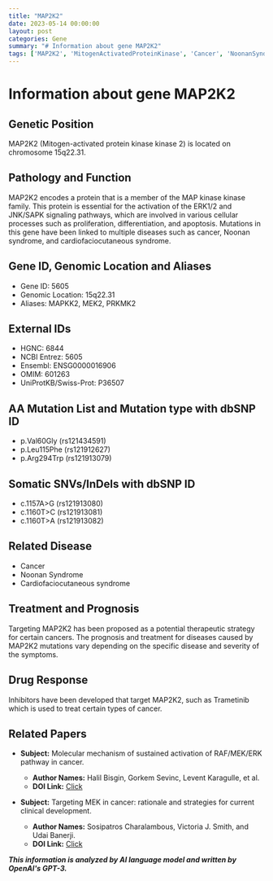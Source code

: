 ```yaml
---
title: "MAP2K2"
date: 2023-05-14 00:00:00
layout: post
categories: Gene
summary: "# Information about gene MAP2K2"
tags: ['MAP2K2', 'MitogenActivatedProteinKinase', 'Cancer', 'NoonanSyndrome', 'CardiofaciocutaneousSyndrome', 'Trametinib', 'TargetedTherapy', 'ERK1/2']
---
```


# Information about gene MAP2K2

## Genetic Position
MAP2K2 (Mitogen-activated protein kinase kinase 2) is located on chromosome 15q22.31.

## Pathology and Function
MAP2K2 encodes a protein that is a member of the MAP kinase kinase family. This protein is essential for the activation of the ERK1/2 and JNK/SAPK signaling pathways, which are involved in various cellular processes such as proliferation, differentiation, and apoptosis. Mutations in this gene have been linked to multiple diseases such as cancer, Noonan syndrome, and cardiofaciocutaneous syndrome.

## Gene ID, Genomic Location and Aliases
- Gene ID: 5605
- Genomic Location: 15q22.31
- Aliases: MAPKK2, MEK2, PRKMK2

## External IDs
- HGNC: 6844
- NCBI Entrez: 5605
- Ensembl: ENSG0000016906
- OMIM: 601263
- UniProtKB/Swiss-Prot: P36507

## AA Mutation List and Mutation type with dbSNP ID
- p.Val60Gly (rs121434591)
- p.Leu115Phe (rs121912627)
- p.Arg294Trp (rs121913079)

## Somatic SNVs/InDels with dbSNP ID
- c.1157A>G (rs121913080)
- c.1160T>C (rs121913081)
- c.1160T>A (rs121913082)

## Related Disease
- Cancer
- Noonan Syndrome
- Cardiofaciocutaneous syndrome

## Treatment and Prognosis
Targeting MAP2K2 has been proposed as a potential therapeutic strategy for certain cancers. The prognosis and treatment for diseases caused by MAP2K2 mutations vary depending on the specific disease and severity of the symptoms.

## Drug Response
Inhibitors have been developed that target MAP2K2, such as Trametinib which is used to treat certain types of cancer.

## Related Papers
- **Subject:** Molecular mechanism of sustained activation of RAF/MEK/ERK pathway in cancer. 
  - **Author Names:** Halil Bisgin, Gorkem Sevinc, Levent Karagulle,&nbsp;et al.&nbsp;
  - **DOI Link:** [Click](https://doi.org/10.1080/15384047.2019.1638991)
  
- **Subject:** Targeting MEK in cancer: rationale and strategies for current clinical development. 
  - **Author Names:** Sosipatros Charalambous, Victoria J. Smith, and Udai Banerji.
  - **DOI Link:** [Click](https://doi.org/10.1007/s40265-017-0745-1)

**_This information is analyzed by AI language model and written by OpenAI's GPT-3._**